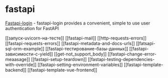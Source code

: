 # fastapi

[Fastapi-login](https://fastapi-login.readthedocs.io/) - fastapi-login provides a convenient, simple to use user authentication for FastAPI

[[запуск-uvicorn-на-тесте]]
[[fastapi-mail]]
[[http-requests-errors]]
[[fastapi-requests-errors]]
[[fastapi-metadata-and-docs-urls]]
[[fatsapi-sql-orm-example]]
[[fastapi-тестирование-базы-данных]]
[[fastapi-зависимости-с-yield]]
[[get-not_support_body]]
[[fastapi-change-error-meaasage]]
[[fastapi-setup-teardown]]
[[fastapi-testing-dependencies-with-override]]
[[fastapi-setting-environment-variables]]
[[fastapi-template-backend]]
[[fastapi-template-vue-frontend]]
